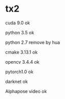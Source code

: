 # tx2
  cuda 9.0     ok
  
  python 3.5   ok
  
  python 2.7   remove by hua
  
  cmake 3.13.1 ok
  
  opencv 3.4.4 ok
  
  pytorch1.0   ok
  
  darknet      ok
  
  Alphapose  video ok 
